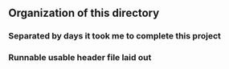 ## Organization of this directory

### Separated by days it took me to complete this project 
### Runnable usable header file laid out 

